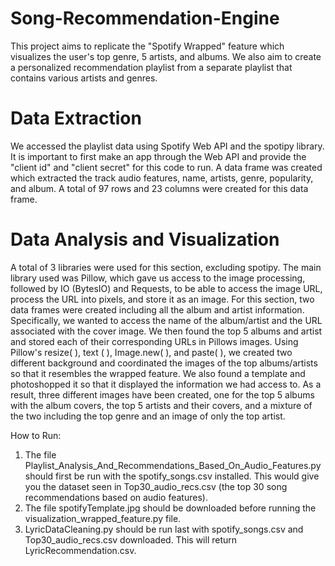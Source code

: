 # Song-Recommendation-Engine
This project aims to replicate the "Spotify Wrapped" feature which visualizes the user's top genre, 5 artists, and albums. We also aim to create a personalized recommendation playlist from a separate playlist that contains various artists and genres.

# Data Extraction
We accessed the playlist data using Spotify Web API and the spotipy library. It is important to first make an app through the Web API and provide the "client id" and "client secret" for this code to run. A data frame was created which extracted the track audio features, name, artists, genre, popularity, and album. A total of 97 rows and 23 columns were created for this data frame.

# Data Analysis and Visualization
A total of 3 libraries were used for this section, excluding spotipy. The main library used was Pillow, which gave us access to the image processing, followed by IO (BytesIO) and Requests, to be able to access the image URL, process the URL into pixels, and store it as an image. For this section, two data frames were created including all the album and artist information. Specifically, we wanted to access the name of the album/artist and the URL associated with the cover image. We then found the top 5 albums and artist and stored each of their corresponding URLs in Pillows images. Using Pillow's resize( ), text ( ), Image.new( ), and paste( ), we created two different background and coordinated the images of the top albums/artists so that it resembles the wrapped feature. We also found a template and photoshopped it so that it displayed the information we had access to. As a result, three different images have been created, one for the top 5 albums with the album covers, the top 5 artists and their covers, and a mixture of the two including the top genre and an image of only the top artist.



How to Run: 
1. The file Playlist_Analysis_And_Recommendations_Based_On_Audio_Features.py should first be run with the spotify_songs.csv installed. This would give you the dataset seen in Top30_audio_recs.csv (the top 30 song recommendations based on audio features). 
2. The file spotifyTemplate.jpg should be downloaded before running the visualization_wrapped_feature.py file. 
3. LyricDataCleaning.py should be run last with spotify_songs.csv and Top30_audio_recs.csv downloaded. This will return LyricRecommendation.csv. 
